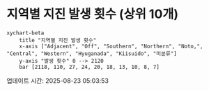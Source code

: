 # 지역별 지진 발생 횟수 (상위 10개)

```mermaid
xychart-beta
    title "지역별 지진 발생 횟수"
    x-axis ["Adjacent", "Off", "Southern", "Northern", "Noto,", "Central", "Western", "Hyuganada", "Kiisuido", "미분류"]
    y-axis "발생 횟수" 0 --> 2120
    bar [2118, 110, 27, 24, 20, 18, 13, 10, 8, 7]
```

업데이트 시간: 2025-08-23 05:03:53
